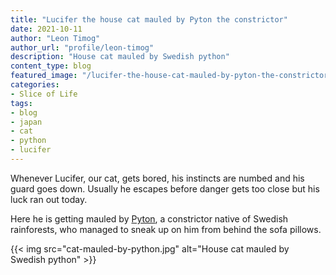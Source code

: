 ```yaml
---
title: "Lucifer the house cat mauled by Pyton the constrictor"
date: 2021-10-11
author: "Leon Timog"
author_url: "profile/leon-timog"
description: "House cat mauled by Swedish python"
content_type: blog
featured_image: "/lucifer-the-house-cat-mauled-by-pyton-the-constrictor/cat-mauled-by-python.jpg"
categories:
- Slice of Life
tags:
- blog
- japan
- cat
- python
- lucifer
---
```

Whenever Lucifer, our cat, gets bored, his instincts are numbed and his guard goes down. Usually he escapes before danger gets too close but his luck ran out today.

Here he is getting mauled by [Pyton](https://www.ikea.com/au/en/p/djungelskog-glove-puppet-snake-burmese-python-40402849/endemi), a constrictor native of Swedish rainforests, who managed to sneak up on him from behind the sofa pillows.

{{< img src="cat-mauled-by-python.jpg" alt="House cat mauled by Swedish python" >}}